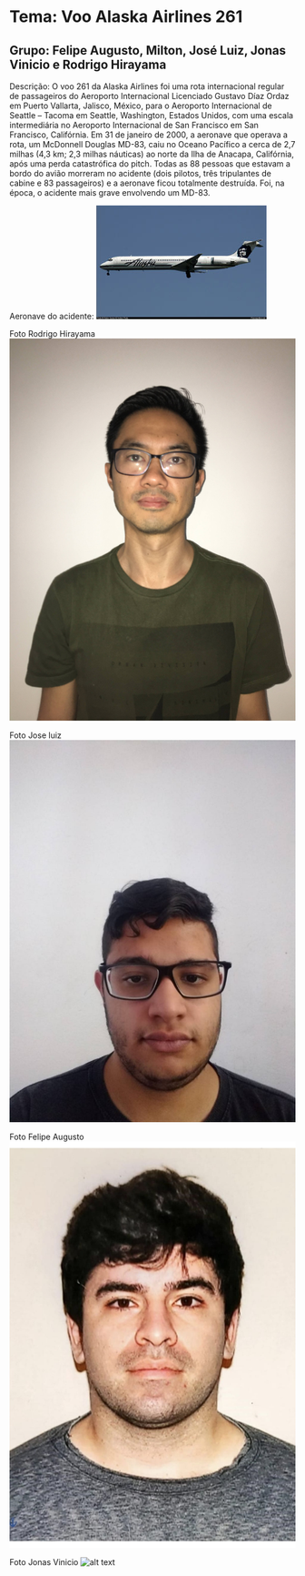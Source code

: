 # Tema: Voo Alaska Airlines 261

## Grupo: Felipe Augusto, Milton, José Luiz, Jonas Vinicio e Rodrigo Hirayama

Descrição: O voo 261 da Alaska Airlines foi uma rota internacional regular de passageiros do Aeroporto Internacional
Licenciado Gustavo Díaz Ordaz em Puerto Vallarta, Jalisco, México, para o Aeroporto Internacional de Seattle – Tacoma em Seattle, Washington, Estados Unidos, 
com uma escala intermediária no Aeroporto Internacional de San Francisco em San Francisco, Califórnia. Em 31 de janeiro de 2000, a aeronave que operava a rota, um McDonnell Douglas MD-83, 
caiu no Oceano Pacífico a cerca de 2,7 milhas (4,3 km; 2,3 milhas náuticas) ao norte da Ilha de Anacapa, Califórnia, após uma perda catastrófica do pitch. Todas as 88 pessoas que estavam
a bordo do avião morreram no acidente (dois pilotos, três tripulantes de cabine e 83 passageiros) e a aeronave ficou totalmente destruída. Foi, na época, o acidente mais grave envolvendo um MD-83.

Aeronave do acidente:
![alt text](https://github.com/rodrigohirayama/Trab-Informatica---Apresentacao/blob/main/MD83_guess.jpg)

Foto Rodrigo Hirayama
![alt text](https://github.com/rodrigohirayama/Trab-Informatica---Apresentacao/blob/main/Rodrigo%20Hirayama.JPG)

Foto Jose luiz
![alt text](https://github.com/rodrigohirayama/Trab-Informatica---Apresentacao/blob/main/Jose%20luiz.jpg)

Foto Felipe Augusto
![alt text](https://github.com/rodrigohirayama/Trab-Informatica---Apresentacao/blob/main/Felipe_Augusto.jpg)

Foto Jonas Vinicio
![alt text](https://github.com/rodrigohirayama/Trab-Informatica---Apresentacao/blob/main/<<jonas>>.jpg)

